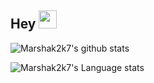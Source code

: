 ## Hey <img src="https://github.com/TheDudeThatCode/TheDudeThatCode/blob/master/Assets/Hi.gif" width="29px">


![Marshak2k7's github stats](https://github-readme-stats.vercel.app/api?username=marshak2k7&count_private=true&theme=vision-friendly-dark&icon_color=d69300&show_icons=true&hide_border=false&hide=stars)&nbsp;&nbsp;
<br />

![Marshak2k7's Language stats](https://github-readme-stats-eight-theta.vercel.app/api/top-langs/?username=marshak2k7&layout=compact&theme=vision-friendly-dark&langs_count=8&hide_border=false)
<br />
